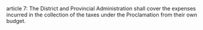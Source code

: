 article 7: 
The District and Provincial Administration shall cover the expenses incurred in the collection of the taxes under the Proclamation from their own budget. 
<ul>
</ul>